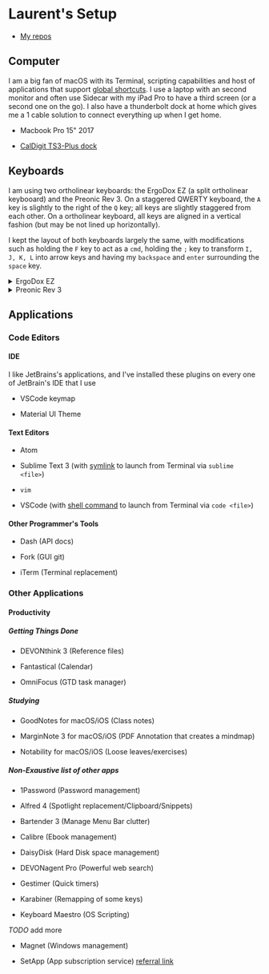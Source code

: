 <!-- markdownlint-disable md033 -->
# Laurent's Setup

* [My repos](https://github.com/laurentlaurent?tab=repositories)

## Computer

I am a big fan of macOS with its Terminal, scripting capabilities and host of applications that support [global shortcuts](#global-shortcuts). I use a laptop with an second monitor and often use Sidecar with my iPad Pro to have a third screen (or a second one on the go). I also have a thunderbolt dock at home which gives me a 1 cable solution to connect everything up when I get home.

* Macbook Pro 15" 2017

* [CalDigit TS3-Plus dock](https://www.caldigit.com/ts3-plus/)

## Keyboards

I am using two ortholinear keyboards: the ErgoDox EZ (a split ortholinear keybooard) and the Preonic Rev 3. On a staggered QWERTY keyboard, the `A` key is slightly to the right of the `Q` key; all keys are slightly staggered from each other. On a ortholinear keyboard, all keys are aligned in a vertical fashion (but may be not lined up horizontally).

I kept the layout of both keyboards largely the same, with modifications such as holding the `F` key to act as a `cmd`, holding the `;` key to transform `I, J, K, L` into arrow keys and having my `backspace` and `enter` surrounding the `space` key.

<details>
  <summary>ErgoDox EZ</summary>

  For home use

* Switches: Kailh BOX White

* [Ergodox Layout](https://configure.ergodox-ez.com/ergodox-ez/layouts/jZpmo/latest)

</details>

<details>

  <summary>Preonic Rev 3</summary>

  For mobile use

* Switches: Halo True

* [Preonic Layout](/raw-redirect/preonic-layout)

</details>

## Applications

### Code Editors

#### IDE

I like JetBrains's applications, and I've installed these plugins on every one of JetBrain's IDE that I use

* VSCode keymap

* Material UI Theme

#### Text Editors

* Atom

* Sublime Text 3 (with [symlink](setting-mac-terminal#sublime-text-3) to launch from Terminal via `sublime <file>`)

* `vim`

* VSCode (with [shell command](setting-mac-terminal#vscode) to launch from Terminal via `code <file>`)

#### Other Programmer's Tools

* Dash (API docs)

* Fork (GUI git)

* iTerm (Terminal replacement)

### Other Applications

#### Productivity

##### Getting Things Done

* DEVONthink 3 (Reference files)

* Fantastical (Calendar)

* OmniFocus (GTD task manager)

##### Studying

* GoodNotes for macOS/iOS (Class notes)

* MarginNote 3 for macOS/iOS (PDF Annotation that creates a mindmap)

* Notability for macOS/iOS (Loose leaves/exercises)

##### Non-Exaustive list of other apps

* 1Password (Password management)

* Alfred 4 (Spotlight replacement/Clipboard/Snippets)

* Bartender 3 (Manage Menu Bar clutter)

* Calibre (Ebook management)

* DaisyDisk (Hard Disk space management)

* DEVONagent Pro (Powerful web search)

* Gestimer (Quick timers)

* Karabiner (Remapping of some keys)

* Keyboard Maestro (OS Scripting)

_TODO_ add more

* Magnet (Windows management)

* SetApp (App subscription service) [referral link](https://go.setapp.com/invite/tqvdtfn8)
